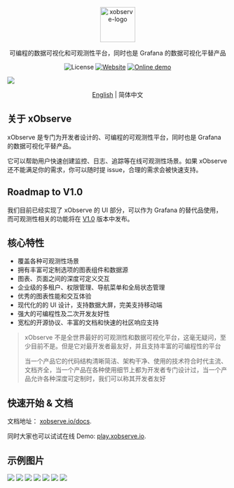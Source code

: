 <p align="center">
  <img src="https://xobserve.io/logo.png" alt="xobserve-logo" width="80" />
</p>


<p align="center">
   可编程的数据可视化和可观测性平台，同时也是 Grafana 的数据可视化平替产品
</p>

<p align="center">
    <img alt="License" src="https://img.shields.io/badge/license-Apache2.0-brightgreen"> 
    <a href="https://xobserve.io"><img alt="Website" src="https://img.shields.io/badge/官网-xobserve.io-blue"></a>
    <a href="https://play.xobserve.io"><img alt="Online demo" src="https://img.shields.io/badge/在线-demo-blue"></a>
</p>


<div>
   <img src="https://github.com/xobserve/assets/blob/main/datav-readme/home-example1.jpg?raw=true" />
   <p align="center">
        <a href="./README.md">English</a> | 简体中文
  </p>
</div>
  
  
## 关于 xObserve

xObserve 是专门为开发者设计的、可编程的可观测性平台，同时也是 Grafana 的数据可视化平替产品。

它可以帮助用户快速创建监控、日志、追踪等在线可观测性场景。如果 xObserve 还不能满足你的需求，你可以随时提 issue，合理的需求会被快速支持。

## Roadmap to V1.0

我们目前已经实现了 xObserve 的 UI 部分，可以作为 Grafana 的替代品使用，而可观测性相关的功能将在 [V1.0](https://github.com/xobserve/xo/milestone/7) 版本中发布。


## 核心特性

- 覆盖各种可观测性场景
- 拥有丰富可定制选项的图表组件和数据源
- 图表、页面之间的深度可定义交互
- 企业级的多租户、权限管理、导航菜单和全局状态管理
- 优秀的图表性能和交互体验
- 现代化的的 UI 设计，支持数据大屏，完美支持移动端
- 强大的可编程性及二次开发友好性
- 宽松的开源协议、丰富的文档和快速的社区响应支持

> xObserve 不是全世界最好的可观测性和数据可视化平台，这毫无疑问，至少目前不是。但是它对最开发者最友好，并且支持丰富的可编程性的平台
> 
> 当一个产品它的代码结构清晰简洁、架构干净、使用的技术符合时代主流、文档齐全，当一个产品在各种使用细节上都为开发者专门设计过，当一个产品允许各种深度可定制时，我们可以称其开发者友好

## 快速开始 & 文档

文档地址： [xobserve.io/docs](https://zh.xobserve.io/docs).

同时大家也可以试试在线 Demo:  [play.xobserve.io](https://play.xobserve.io).


## 示例图片

<img src="https://github.com/xObserve/assets/blob/main/datav-readme/home-example1.jpg?raw=true" />

<img src="https://github.com/xObserve/assets/blob/main/datav-readme/runtime-example.jpg?raw=true" />

<img src="https://github.com/xObserve/assets/blob/main/datav-readme/host-example.jpg?raw=true" />

<img src="https://github.com/xObserve/assets/blob/main/datav-readme/trace-search-example.jpg?raw=true" />

<img src="https://github.com/xObserve/assets/blob/main/datav-readme/trace-example.jpg?raw=true" />

<img src="https://github.com/xObserve/assets/blob/main/datav-readme/log-example.jpg?raw=true" />

<img src="https://github.com/xObserve/assets/blob/main/datav-readme/alert-example.jpg?raw=true" />

